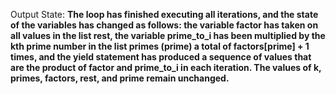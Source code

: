 Output State: **The loop has finished executing all iterations, and the state of the variables has changed as follows: the variable factor has taken on all values in the list rest, the variable prime_to_i has been multiplied by the kth prime number in the list primes (prime) a total of factors[prime] + 1 times, and the yield statement has produced a sequence of values that are the product of factor and prime_to_i in each iteration. The values of k, primes, factors, rest, and prime remain unchanged.**